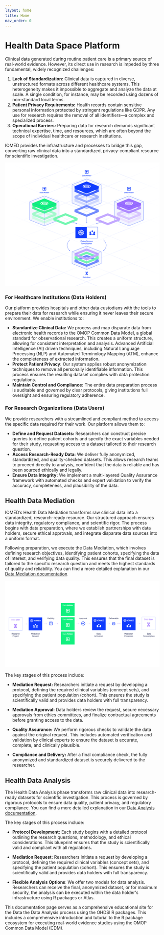 ```yaml
---
layout: home
title: Home
nav_order: 0
---
```


# Health Data Space Platform

Clinical data generated during routine patient care is a primary source of real-world evidence. However, its direct use in research is impeded by three fundamental, widely recognized challenges:

1.  **Lack of Standardization:** Clinical data is captured in diverse, unstructured formats across different healthcare systems. This heterogeneity makes it impossible to aggregate and analyze the data
at scale. A single condition, for instance, may be recorded using dozens of non-standard local terms.
2.  **Patient Privacy Requirements:** Health records contain sensitive personal information protected by stringent regulations like GDPR. Any use for research requires the removal of all identifiers—a
complex and specialized process.
3.  **Operational Barriers:** Preparing data for research demands significant technical expertise, time, and resources, which are often beyond the scope of individual healthcare or research institutions.

IOMED provides the infrastructure and processes to bridge this gap, converting raw clinical data into a standardized, privacy-compliant resource for scientific investigation.


![](/assets/images/mediation.png)


### For Healthcare Institutions (Data Holders)

Our platform provides hospitals and other data custodians with the tools to
prepare their data for research while ensuring it never leaves their secure
environment. We enable institutions to:

*   **Standardize Clinical Data:** We process and map disparate data from
    electronic health records to the OMOP Common Data Model, a global standard
    for observational research. This creates a uniform
    structure, allowing for consistent interpretation and analysis. Advanced
    Artificial Intelligence (AI) driven techniques, including Natural Language
    Processing (NLP) and Automated Terminology Mapping (ATM), enhance the
    completeness of extracted information.
*   **Protect Patient Privacy:** Our system applies robust anonymization
    techniques to remove all personally identifiable information. This process
    ensures the resulting dataset complies with data protection regulations.
*   **Maintain Control and Compliance:** The entire data preparation process is
    auditable and governed by clear protocols, giving institutions full
    oversight and ensuring regulatory adherence.

### For Research Organizations (Data Users)

We provide researchers with a streamlined and compliant method to access the specific data required for their work. Our platform allows them to:

*   **Define and Request Datasets:** Researchers can construct precise queries
    to define patient cohorts and specify the exact variables needed for their
    study, requesting access to a dataset tailored to
    their research question.
*   **Access Research-Ready Data:** We deliver fully anonymized, standardized,
    and quality-checked datasets. This allows research teams to proceed
    directly to analysis, confident that the data is
    reliable and has been sourced ethically and legally.
*   **Ensure Data Integrity:** We implement a multi-layered Quality Assurance
    framework with automated checks and expert validation to verify the
    accuracy, completeness, and plausibility of the data.


## Health Data Mediation

IOMED’s Health Data Mediation transforms raw clinical data into a standardized, research-ready resource. Our structured approach ensures data integrity, regulatory compliance, and scientific rigor. The process begins with data preparation, where we establish partnerships with data holders, secure ethical approvals, and integrate disparate data sources into a uniform format.

Following preparation, we execute the Data Mediation, which involves defining research objectives, identifying patient cohorts, specifying the data of interest, and verifying data quality. This ensures that the final dataset is tailored to the specific research question and meets the highest standards of quality and reliability. You can find a more detailed explanation in our [Data Mediation documentation](./docs/data_mediation/index.md).

![](/assets/images/mediation.svg)

The key stages of this process include:

*   **Mediation Request:** Researchers initiate a request by developing a
    protocol, defining the required clinical variables (concept sets), and
    specifying the patient population (cohort). This ensures the study is
    scientifically valid and provides data holders with full transparency.

*   **Mediation Approval:** Data holders review the request, secure necessary
    approvals from ethics committees, and finalize contractual agreements
    before granting access to the data.

*   **Quality Assurance:** We perform rigorous checks to validate the data
    against the original request. This includes automated verification and
    validation by clinical experts to ensure the dataset is accurate, complete,
    and clinically plausible.

*   **Compliance and Delivery:** After a final compliance check, the fully
    anonymized and standardized dataset is securely delivered to the
    researcher.

## Health Data Analysis

The Health Data Analysis phase transforms raw clinical data into research-ready datasets for scientific investigation. This process is governed by rigorous protocols to ensure data quality, patient privacy, and regulatory compliance. You can find a more detailed explanation in our [Data Analysis documentation](./docs/data_analysis/index.md).

The key stages of this process include:

*   **Protocol Development:** Each study begins with a detailed protocol
    outlining the research questions, methodology, and ethical considerations.
    This blueprint ensures that the study is scientifically valid and compliant
    with all regulations.

*   **Mediation Request:** Researchers initiate a request by developing a
    protocol, defining the required clinical variables (concept sets), and
    specifying the patient population (cohort). This ensures the study is
    scientifically valid and provides data holders with full transparency.

*   **Flexible Analysis Options**: We offer two models for data analysis.
    Researchers can receive the final, anonymized dataset, or for maximum
    security, the analysis can be executed within the data holder's
    infrastructure using R packages or Atlas.

This documentation page serves as a comprehensive educational site for the Data
the Data Analysis process using the OHDSI R packages. This includes a
comprehensive introduction and tutorial to the R package ecosystem for
executing real-world evidence studies using the OMOP Common Data Model (CDM).

